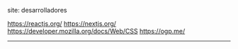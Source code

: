 [//]: # (Developer - Andrés Segura)
[//]: # (For preview this markdown: Ctrl+Shift+V _linux_)
[//]: # (https://code.visualstudio.com/docs/getstarted/keybindings)

site: desarrolladores

https://reactjs.org/
https://nextjs.org/
https://developer.mozilla.org/docs/Web/CSS
https://ogp.me/


---